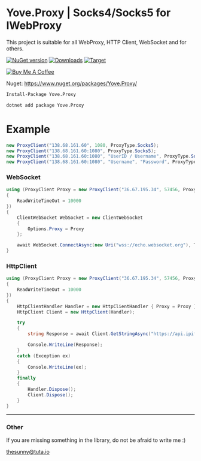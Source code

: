 # Yove.Proxy | Socks4/Socks5 for IWebProxy

This project is suitable for all WebProxy, HTTP Client, WebSocket and for others.

[![NuGet version](https://badge.fury.io/nu/Yove.Proxy.svg)](https://badge.fury.io/nu/Yove.Proxy)
[![Downloads](https://img.shields.io/nuget/dt/Yove.Proxy.svg)](https://www.nuget.org/packages/Yove.Proxy)
[![Target](https://img.shields.io/badge/.NET%20Standard-2.0-green.svg)](https://docs.microsoft.com/ru-ru/dotnet/standard/net-standard)

<a href="https://www.buymeacoffee.com/3ZEnINLSR" target="_blank"><img src="https://www.buymeacoffee.com/assets/img/custom_images/orange_img.png" alt="Buy Me A Coffee" style="height: auto !important;width: auto !important;" ></a>

Nuget: https://www.nuget.org/packages/Yove.Proxy/

```sh
Install-Package Yove.Proxy
```

```sh
dotnet add package Yove.Proxy
```

# Example

```csharp
new ProxyClient("138.68.161.60", 1080, ProxyType.Socks5);
new ProxyClient("138.68.161.60:1080", ProxyType.Socks5);
new ProxyClient("138.68.161.60:1080", "UserID / Username", ProxyType.Socks4);
new ProxyClient("138.68.161.60:1080", "Username", "Password", ProxyType.Socks5);
```

### WebSocket

```csharp
using (ProxyClient Proxy = new ProxyClient("36.67.195.34", 57456, ProxyType.Socks5)
{
    ReadWriteTimeOut = 10000
})
{
    ClientWebSocket WebSocket = new ClientWebSocket
    {
        Options.Proxy = Proxy
    };

    await WebSocket.ConnectAsync(new Uri("wss://echo.websocket.org"), TokenSource.Token);
}
```

### HttpClient

```csharp
using (ProxyClient Proxy = new ProxyClient("36.67.195.34", 57456, ProxyType.Socks4)
{
    ReadWriteTimeOut = 10000
})
{
    HttpClientHandler Handler = new HttpClientHandler { Proxy = Proxy };
    HttpClient Client = new HttpClient(Handler);

    try
    {
        string Response = await Client.GetStringAsync("https://api.ipify.org/?format=json");

        Console.WriteLine(Response);
    }
    catch (Exception ex)
    {
        Console.WriteLine(ex);
    }
    finally
    {
        Handler.Dispose();
        Client.Dispose();
    }
}
```

---

### Other

If you are missing something in the library, do not be afraid to write me :)

<thesunny@tuta.io>
